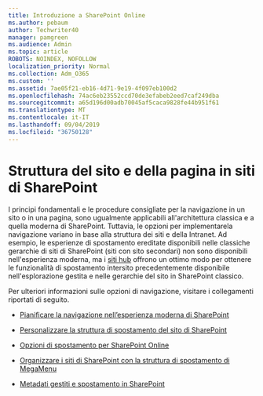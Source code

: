 ```yaml
---
title: Introduzione a SharePoint Online
ms.author: pebaum
author: Techwriter40
manager: pamgreen
ms.audience: Admin
ms.topic: article
ROBOTS: NOINDEX, NOFOLLOW
localization_priority: Normal
ms.collection: Adm_O365
ms.custom: ''
ms.assetid: 7ae05f21-eb16-4d71-9e19-4f097eb100d2
ms.openlocfilehash: 74ac6eb23552ccd70de3efabeb2eed7caf249dba
ms.sourcegitcommit: a65d196d00adb70045af5caca9828fe44b951f61
ms.translationtype: MT
ms.contentlocale: it-IT
ms.lasthandoff: 09/04/2019
ms.locfileid: "36750128"
---
```

# <a name="site-and-page-navigation-in-sharepoint-sites"></a>Struttura del sito e della pagina in siti di SharePoint

I principi fondamentali e le procedure consigliate per la navigazione in un sito o in una pagina, sono ugualmente applicabili all'architettura classica e a quella moderna di SharePoint. Tuttavia, le opzioni per implementarela navigazione variano in base alla struttura dei siti e della Intranet. Ad esempio, le esperienze di spostamento ereditate disponibili nelle classiche gerarchie di siti di SharePoint (siti con sito secondari) non sono disponibili nell'esperienza moderna, ma i [siti hub](https://support.office.com/article/fe26ae84-14b7-45b6-a6d1-948b3966427f) offrono un ottimo modo per ottenere le funzionalità di spostamento intersito precedentemente disponibile nell'esplorazione gestita e nelle gerarchie del sito in SharePoint classico.

 Per ulteriori informazioni sulle opzioni di navigazione, visitare i collegamenti riportati di seguito.

 - [Pianificare la navigazione nell’esperienza moderna di SharePoint  ](https://docs.microsoft.com/sharepoint/plan-navigation-modern-experience)

- [Personalizzare la struttura di spostamento del sito di SharePoint](https://support.office.com/article/customize-the-navigation-on-your-sharepoint-site-3cd61ae7-a9ed-4e1e-bf6d-4655f0bf25ca)

- [Opzioni di spostamento per SharePoint Online](https://docs.microsoft.com/office365/enterprise/navigation-options-for-sharepoint-online)
 
- [Organizzare i siti di SharePoint con la struttura di spostamento di MegaMenu](https://techcommunity.microsoft.com/t5/Microsoft-SharePoint-Blog/Organize-your-SharePoint-sites-with-megamenu-navigation-and-new/ba-p/328068)

- [Metadati gestiti e spostamento in SharePoint](https://docs.microsoft.com/sharepoint/dev/general-development/managed-metadata-and-navigation-in-sharepoint)


